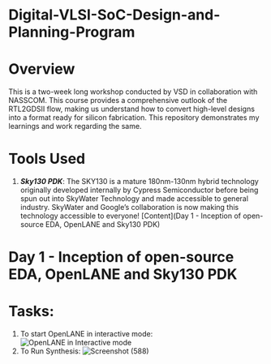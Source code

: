 # Digital-VLSI-SoC-Design-and-Planning-Program
# Overview
This is a two-week long workshop conducted by VSD in collaboration with NASSCOM. This course provides a comprehensive outlook of the RTL2GDSII flow, making us understand how to convert high-level designs into a format ready for silicon fabrication. This repository demonstrates my learnings and work regarding the same. 
# Tools Used
1. **_Sky130 PDK_**: The SKY130 is a mature 180nm-130nm hybrid technology originally developed internally by Cypress Semiconductor before being spun out into SkyWater Technology and made accessible to general industry. SkyWater and Google’s collaboration is now making this technology accessible to everyone!
[Content](Day 1 - Inception of open-source EDA, OpenLANE and Sky130 PDK)
# Day 1 - Inception of open-source EDA, OpenLANE and Sky130 PDK
# Tasks:
1. To start OpenLANE in interactive mode:
   ![OpenLANE in Interactive mode](https://github.com/user-attachments/assets/42757203-6ae1-4684-86ed-9a4f344b5a19)
2. To Run Synthesis:
   ![Screenshot (588)](https://github.com/user-attachments/assets/d3cc703d-61c0-4e8a-a1d2-ac53e8d46fe4)






